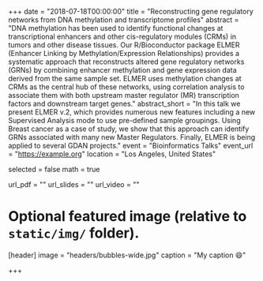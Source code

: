 +++
date = "2018-07-18T00:00:00"
title = "Reconstructing gene regulatory networks from DNA methylation and transcriptome profiles"
abstract = "DNA methylation has been used to identify functional changes at transcriptional enhancers and other cis-regulatory modules (CRMs) in tumors and other disease tissues. Our R/Bioconductor package ELMER (Enhancer Linking by Methylation/Expression Relationships) provides a systematic approach that reconstructs altered gene regulatory networks (GRNs) by combining enhancer methylation and gene expression data derived from the same sample set. ELMER uses methylation changes at CRMs as the central hub of these networks, using correlation analysis to associate them with both upstream master regulator (MR) transcription factors and downstream target genes."
abstract_short = "In this talk we present ELMER v.2, which provides numerous new features including a new Supervised Analysis mode to use pre-defined sample groupings. Using Breast cancer as a case of study, we show that this approach can identify GRNs associated with many new Master Regulators. Finally, ELMER is being applied to several GDAN projects."
event = "Bioinformatics Talks"
event_url = "https://example.org"
location = "Los Angeles, United States"

selected = false
math = true

url_pdf = ""
url_slides = ""
url_video = ""

# Optional featured image (relative to `static/img/` folder).
[header]
image = "headers/bubbles-wide.jpg"
caption = "My caption :smile:"

+++

